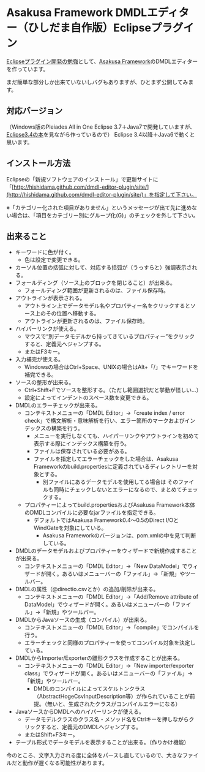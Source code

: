 Asakusa Framework DMDLエディター（ひしだま自作版）Eclipseプラグイン
===================================================================

[Eclipseプラグイン開発の勉強](http://www.ne.jp/asahi/hishidama/home/tech/eclipse/plugin/develop/index.html)として、[Asakusa Framework](http://www.ne.jp/asahi/hishidama/home/tech/asakusafw/index.html)のDMDLエディターを作っています。

まだ簡単な部分しか出来ていないしバグもありますが、ひとまず公開してみます。


対応バージョン
--------------

（Windows版のPleiades All in One Eclipse 3.7＋Java7で開発していますが、[Eclipse3.4の本](http://www.ne.jp/asahi/hishidama/home/book/tech.html#Eclipse3.4plugin)を見ながら作っているので）
Eclipse 3.4以降＋Java6で動くと思います。


インストール方法
----------------

Eclipseの「新規ソフトウェアのインストール」で更新サイトに「[http://hishidama.github.com/dmdl-editor-plugin/site/](http://hishidama.github.com/dmdl-editor-plugin/site/)」を指定して下さい。

※「カテゴリー化された項目がありません」というメッセージが出て先に進めない場合は、「項目をカテゴリー別にグループ化(G)」のチェックを外して下さい。


出来ること
----------------

* キーワードに色が付く。
    * 色は設定で変更できる。
* カーソル位置の括弧に対して、対応する括弧が（うっすらと）強調表示される。
* フォールディング（ソース上のブロックを閉じること）が出来る。
    * フォールディング範囲が更新されるのは、ファイル保存時。
* アウトラインが表示される。
    * アウトライン上でデータモデル名やプロパティー名をクリックするとソース上のその位置へ移動する。
    * アウトラインが更新されるのは、ファイル保存時。
* ハイパーリンクが使える。
    * マウスで“別データモデルから持ってきているプロパティー”をクリックすると、定義元へジャンプする。
    * またはF3キー。
* 入力補完が使える。
    * Windowsの場合はCtrl+Space、UNIXの場合はAlt+「/」でキーワードを補完できる。
* ソースの整形が出来る。
    * Ctrl+Shift+Fでソースを整形する。（ただし範囲選択だと挙動が怪しい…）
    * 設定によってインデントのスペース数を変更できる。
* DMDLのエラーチェックが出来る。
    * コンテキストメニューの「DMDL Editor」→「create index / error check」で構文解析・意味解析を行い、エラー箇所のマークおよびインデックスの構築を行う。
        * メニューを実行しなくても、ハイパーリンクやアウトラインを初めて表示する際にインデックス構築を行う。
        * ファイルは保存されている必要がある。
        * ファイルを指定してエラーチェックをした場合は、Asakusa Frameworkのbuild.propertiesに定義されているディレクトリーを対象とする。
            * 別ファイルにあるデータモデルを使用してる場合は そのファイルも同時にチェックしないとエラーになるので、まとめてチェックする。
    * プロパティーによってbuild.propertiesおよびAsakusa Framework本体のDMDLコンパイルに必要なjarファイルを指定できる。
        * デフォルトではAsakusa Framework0.4～0.5のDirect I/OとWindGateを対象にしている。
            * Asakusa Frameworkのバージョンは、pom.xmlの中を見て判断している。
* DMDLのデータモデルおよびプロパティーをウィザードで新規作成することが出来る。
    * コンテキストメニューの「DMDL Editor」→「New DataModel」でウィザードが開く。あるいはメニューバーの「ファイル」→「新規」やツールバー。
* DMDLの属性（@directio.csvとか）の追加/削除が出来る。
    * コンテキストメニューの「DMDL Editor」→「Add/Remove attribute of DataModel」でウィザードが開く。あるいはメニューバーの「ファイル」→「新規」やツールバー。
* DMDLからJavaソースの生成（コンパイル）が出来る。
    * コンテキストメニューの「DMDL Editor」→「compile」でコンパイルを行う。
    * エラーチェックと同様のプロパティーを使ってコンパイル対象を決定している。
* DMDLからImporter/Exporterの雛形クラスを作成することが出来る。
    * コンテキストメニューの「DMDL Editor」→「New importer/exporter class」でウィザードが開く。あるいはメニューバーの「ファイル」→「新規」やツールバー。
        * DMDLのコンパイルによってスケルトンクラス（AbstractHogeCsvInputDescription等）が作られていることが前提。（無いと、生成されたクラスがコンパイルエラーになる）
* JavaソースからDMDLへのハイパーリンクが使える。
    * データモデルクラスのクラス名・メソッド名をCtrlキーを押しながらクリックすると、定義元のDMDLへジャンプする。
    * またはShift+F3キー。
* テーブル形式でデータモデルを表示することが出来る。（作りかけ機能）

今のところ、文字入力される度に全体をパースし直しているので、大きなファイルだと動作が遅くなる可能性があります。

